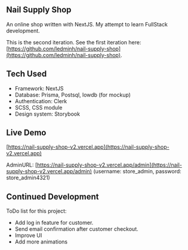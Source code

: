 ## Nail Supply Shop

An online shop written with NextJS. My attempt to learn FullStack development.

This is the second iteration. See the first iteration here: [https://github.com/ledminh/nail-supply-shop](https://github.com/ledminh/nail-supply-shop).

## Tech Used

- Framework: NextJS
- Database: Prisma, Postsql, lowdb (for mockup)
- Authentication: Clerk
- SCSS, CSS module
- Design system: Storybook

## Live Demo

[https://nail-supply-shop-v2.vercel.app](https://nail-supply-shop-v2.vercel.app)

AdminURL: [https://nail-supply-shop-v2.vercel.app/admin](https://nail-supply-shop-v2.vercel.app/admin) (username: store_admin, password: store_admin4321)

## Continued Development

ToDo list for this project:

- Add log in feature for customer.
- Send email confirmation after customer checkout.
- Improve UI
- Add more animations
